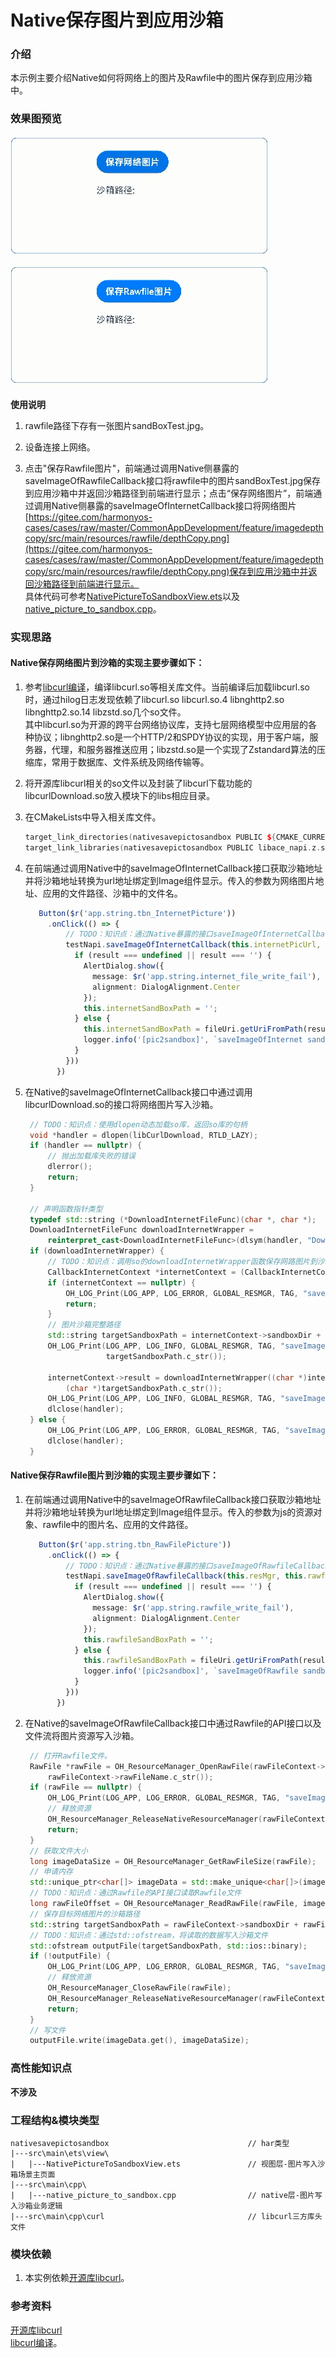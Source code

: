# Native保存图片到应用沙箱

### 介绍

本示例主要介绍Native如何将网络上的图片及Rawfile中的图片保存到应用沙箱中。

### 效果图预览

![](../../product/entry/src/main/resources/base/media/native_image2sandbox.gif)

**使用说明**

1. rawfile路径下存有一张图片sandBoxTest.jpg。

2. 设备连接上网络。

3. 点击"保存Rawfile图片"，前端通过调用Native侧暴露的saveImageOfRawfileCallback接口将rawfile中的图片sandBoxTest.jpg保存到应用沙箱中并返回沙箱路径到前端进行显示；点击“保存网络图片”，前端通过调用Native侧暴露的saveImageOfInternetCallback接口将网络图片[https://gitee.com/harmonyos-cases/cases/raw/master/CommonAppDevelopment/feature/imagedepthcopy/src/main/resources/rawfile/depthCopy.png](https://gitee.com/harmonyos-cases/cases/raw/master/CommonAppDevelopment/feature/imagedepthcopy/src/main/resources/rawfile/depthCopy.png)保存到应用沙箱中并返回沙箱路径到前端进行显示。  
具体代码可参考[NativePictureToSandboxView.ets](./src/main/ets/view/NativePictureToSandboxView.ets)以及[native_picture_to_sandbox.cpp](./src/main/cpp/native_picture_to_sandbox.cpp)。

### 实现思路


#### Native保存网络图片到沙箱的实现主要步骤如下：
1. 参考[libcurl编译](https://gitee.com/openharmony-sig/tpc_c_cplusplus/blob/master/thirdparty/curl/docs/hap_integrate.md)，编译libcurl.so等相关库文件。当前编译后加载libcurl.so时，通过hilog日志发现依赖了libcurl.so libcurl.so.4 libnghttp2.so libnghttp2.so.14 libzstd.so几个so文件。  
   其中libcurl.so为开源的跨平台网络协议库，支持七层网络模型中应用层的各种协议；libnghttp2.so是一个HTTP/2和SPDY协议的实现，用于客户端，服务器，代理，和服务器推送应用；libzstd.so是一个实现了Zstandard算法的压缩库，常用于数据库、文件系统及网络传输等。

2. 将开源库libcurl相关的so文件以及封装了libcurl下载功能的libcurlDownload.so放入模块下的libs相应目录。

3. 在CMakeLists中导入相关库文件。

   ```c++   
   target_link_directories(nativesavepictosandbox PUBLIC ${CMAKE_CURRENT_SOURCE_DIR}/../../../libs/${OHOS_ARCH}/)
   target_link_libraries(nativesavepictosandbox PUBLIC libace_napi.z.so libcurlDownload.so libhilog_ndk.z.so librawfile.z.so)
   ```   
4. 在前端通过调用Native中的saveImageOfInternetCallback接口获取沙箱地址并将沙箱地址转换为url地址绑定到Image组件显示。传入的参数为网络图片地址、应用的文件路径、沙箱中的文件名。

   ```typescript
      Button($r('app.string.tbn_InternetPicture'))
        .onClick(() => {
            // TODO：知识点：通过Native暴露的接口saveImageOfInternetCallback接口获取下载的网络图片保存在沙箱中的路径
            testNapi.saveImageOfInternetCallback(this.internetPicUrl, this.fileDir, this.internetSandBoxFileName, ((result: string) => {
              if (result === undefined || result === '') {
                AlertDialog.show({
                  message: $r('app.string.internet_file_write_fail'),
                  alignment: DialogAlignment.Center
                });
                this.internetSandBoxPath = '';
              } else {
                this.internetSandBoxPath = fileUri.getUriFromPath(result);
                logger.info('[pic2sandbox]', `saveImageOfInternet sandboxPath is ` + result);
              }
            }))
          })
   ```
5. 在Native的saveImageOfInternetCallback接口中通过调用libcurlDownload.so的接口将网络图片写入沙箱。

   ```c++
    // TODO：知识点：使用dlopen动态加载so库，返回so库的句柄
    void *handler = dlopen(libCurlDownload, RTLD_LAZY);
    if (handler == nullptr) {
        // 抛出加载库失败的错误
        dlerror();
        return;
    }

    // 声明函数指针类型
    typedef std::string (*DownloadInternetFileFunc)(char *, char *);
    DownloadInternetFileFunc downloadInternetWrapper =
        reinterpret_cast<DownloadInternetFileFunc>(dlsym(handler, "DownloadInternetFileWrapper"));
    if (downloadInternetWrapper) {
        // TODO：知识点：调用so的downloadInternetWrapper函数保存网路图片到沙箱
        CallbackInternetContext *internetContext = (CallbackInternetContext *)data;
        if (internetContext == nullptr) {
            OH_LOG_Print(LOG_APP, LOG_ERROR, GLOBAL_RESMGR, TAG, "saveImageOfInternet internetContext is null");
            return;
        }
        // 图片沙箱完整路径
        std::string targetSandboxPath = internetContext->sandboxDir + internetContext->FileName;
        OH_LOG_Print(LOG_APP, LOG_INFO, GLOBAL_RESMGR, TAG, "saveImageOfInternet 保存沙箱文件：%{public}s",
                     targetSandboxPath.c_str());

        internetContext->result = downloadInternetWrapper((char *)internetContext->internetPicUrl.c_str(),
            (char *)targetSandboxPath.c_str());
        OH_LOG_Print(LOG_APP, LOG_INFO, GLOBAL_RESMGR, TAG, "saveImageOfInternet download finish");
        dlclose(handler);
    } else {
        OH_LOG_Print(LOG_APP, LOG_ERROR, GLOBAL_RESMGR, TAG, "saveImageOfInternet download function is null");
        dlclose(handler);
    }
   ```


#### Native保存Rawfile图片到沙箱的实现主要步骤如下：

1. 在前端通过调用Native中的saveImageOfRawfileCallback接口获取沙箱地址并将沙箱地址转换为url地址绑定到Image组件显示。传入的参数为js的资源对象、rawfile中的图片名、应用的文件路径。

   ```typescript
      Button($r('app.string.tbn_RawFilePicture'))
        .onClick(() => {
            // TODO：知识点：通过Native暴露的接口saveImageOfRawfileCallback接口获取rawfile中图片保存在沙箱中的路径
            testNapi.saveImageOfRawfileCallback(this.resMgr, this.rawfilePicPath, this.fileDir, ((result: string) => {
              if (result === undefined || result === '') {
                AlertDialog.show({
                  message: $r('app.string.rawfile_write_fail'),
                  alignment: DialogAlignment.Center
                });
                this.rawfileSandBoxPath = '';
              } else {
                this.rawfileSandBoxPath = fileUri.getUriFromPath(result);
                logger.info('[pic2sandbox]', `saveImageOfRawfile sandboxPath is ` + result);
              }
            }))
          })
   ```

2. 在Native的saveImageOfRawfileCallback接口中通过Rawfile的API接口以及文件流将图片资源写入沙箱。

   ```c++
    // 打开Rawfile文件。
    RawFile *rawFile = OH_ResourceManager_OpenRawFile(rawFileContext->resMgr,
        rawFileContext->rawFileName.c_str());
    if (rawFile == nullptr) {
        OH_LOG_Print(LOG_APP, LOG_ERROR, GLOBAL_RESMGR, TAG, "saveImageOfRawfile OpenRawFile fail!");
        // 释放资源
        OH_ResourceManager_ReleaseNativeResourceManager(rawFileContext->resMgr);
        return;
    }
    // 获取文件大小
    long imageDataSize = OH_ResourceManager_GetRawFileSize(rawFile);
    // 申请内存
    std::unique_ptr<char[]> imageData = std::make_unique<char[]>(imageDataSize);
    // TODO：知识点：通过Rawfile的API接口读取Rawfile文件
    long rawFileOffset = OH_ResourceManager_ReadRawFile(rawFile, imageData.get(), imageDataSize);
    // 保存目标网络图片的沙箱路径
    std::string targetSandboxPath = rawFileContext->sandboxDir + rawFileContext->rawFileName;
    // TODO：知识点：通过std::ofstream，将读取的数据写入沙箱文件
    std::ofstream outputFile(targetSandboxPath, std::ios::binary);
    if (!outputFile) {
        OH_LOG_Print(LOG_APP, LOG_ERROR, GLOBAL_RESMGR, TAG, "saveImageOfRawfile 创建沙箱目标文件失败");
        // 释放资源
        OH_ResourceManager_CloseRawFile(rawFile);
        OH_ResourceManager_ReleaseNativeResourceManager(rawFileContext->resMgr);
        return;
    }
    // 写文件
    outputFile.write(imageData.get(), imageDataSize);
   ```

### 高性能知识点

**不涉及**

### 工程结构&模块类型

   ```
   nativesavepictosandbox                               // har类型
   |---src\main\ets\view\
   |   |---NativePictureToSandboxView.ets               // 视图层-图片写入沙箱场景主页面
   |---src\main\cpp\
   |   |---native_picture_to_sandbox.cpp                // native层-图片写入沙箱业务逻辑
   |---src\main\cpp\curl                                // libcurl三方库头文件
   ```

### 模块依赖
1. 本实例依赖[开源库libcurl](https://github.com/curl/curl)。

### 参考资料    
[开源库libcurl](https://github.com/curl/curl)    
[libcurl编译](https://gitee.com/openharmony-sig/tpc_c_cplusplus/blob/master/thirdparty/curl/docs/hap_integrate.md)。
